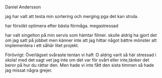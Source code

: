 Daniel Andersson

jag har valt att testa min sortering och merging pga det kan strula.

har försökt optimera efter bästa förmåga. megastressad

har valt singelton på min servis som hämtar filmer. skulle aldrig ha gjort det om jag satt på jobbet men känner inte att jag hittar något bättre mönster att implementera i ett såhär litet projekt.

Förövrigt: Överlägset svåraste tentan vi haft :D aldrig varit så här stressad i skola!
med det sagt vet jag inte om det var för svårt eller inte,tänker det beror på hur du rättar den.
Men hade vi inte fått den sista timmen så hade jag missat några grejer.
